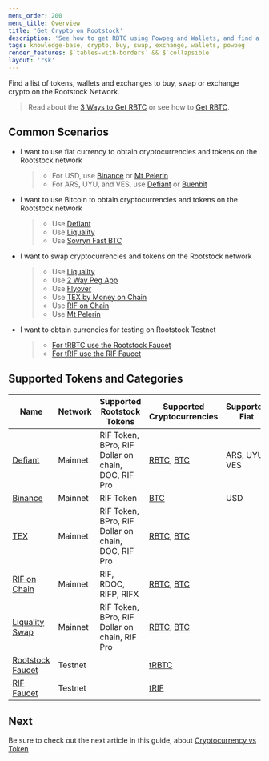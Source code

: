```yaml
---
menu_order: 200
menu_title: Overview
title: 'Get Crypto on Rootstock'
description: 'See how to get RBTC using Powpeg and Wallets, and find a list of tokens, wallets and exchanges to buy, swap or exchange crypto on the Rootstock Network'
tags: knowledge-base, crypto, buy, swap, exchange, wallets, powpeg
render_features: $`tables-with-borders` && $`collapsible`
layout: 'rsk'
---
```


Find a list of tokens, wallets and exchanges to buy, swap or exchange crypto on the Rootstock Network.

> Read about the [3 Ways to Get RBTC](https://blog.rootstock.io/noticia/smart-bitcoin-3-easy-ways-to-get-rbtc/) or see how to [Get RBTC](https://rootstock.io/rbtc/#get-rbtc).

## Common Scenarios

[](#top "collapsible")
- I want to use fiat currency to obtain cryptocurrencies and tokens on the Rootstock network
    > - For USD, use [Binance](https://www.binance.com/en) or [Mt Pelerin](https://www.mtpelerin.com/)
    > - For ARS, UYU, and VES, use [Defiant](https://dev.rootstock.io/solutions/defiant/) or [Buenbit](https://buenbit.com/)
- I want to use Bitcoin to obtain cryptocurrencies and tokens on the Rootstock network
    > - Use [Defiant](/solutions/defiant/)
    > - Use [Liquality](/solutions/liquality/)	
    > - Use [Sovryn Fast BTC](https://alpha.sovryn.app/portfolio)
- I want to swap cryptocurrencies and tokens on the Rootstock network
    > - Use [Liquality](https://liquality.io/)
    > - Use [2 Way Peg App](https://app.2wp.rootstock.io/)
    > - Use [Flyover](/guides/flyover/)
    > - Use [TEX by Money on Chain](https://tex.moneyonchain.com/)
    > - Use [RIF on Chain](https://dapp.rifonchain.com)
    > - Use [Mt Pelerin](https://www.mtpelerin.com/exchange-crypto?ssa=0.01&wsc=BTC&wdc=RBTC&wsa=0.01)
- I want to obtain currencies for testing on Rootstock Testnet
    > - [For tRBTC use the Rootstock Faucet](https://faucet.rsk.co/)
    > - [For tRIF use the RIF Faucet](https://faucet.rifos.org/)

## Supported Tokens and Categories

| Name | Network | Supported Rootstock Tokens| Supported Cryptocurrencies | Supported Fiat | Category
| --- | --- | --- | --- | --- |   ---|
|[Defiant](https://dev.rootstock.io/solutions/defiant/) | Mainnet | RIF Token, BPro, RIF Dollar on chain, DOC, RIF Pro  | [RBTC](https://dev.rootstock.io/rsk/rbtc/), [BTC](https://bitcoin.org/bitcoin.pdf)   | ARS, UYU, VES    |    Wallet + P2P Swap|
|[Binance](https://www.binance.com/en) | Mainnet | RIF Token  |  [BTC](https://bitcoin.org/bitcoin.pdf)   |  USD   |    Exchange|
|[TEX](https://tex.moneyonchain.com/) | Mainnet | RIF Token, BPro, RIF Dollar on chain, DOC, RIF Pro  | [RBTC](https://dev.rootstock.io/rsk/rbtc/), [BTC](https://bitcoin.org/bitcoin.pdf)    |    |    Decentralised Exchange|
|[RIF on Chain](https://rif.moneyonchain.com/) | Mainnet | RIF, RDOC, RIFP, RIFX  | [RBTC](https://dev.rootstock.io/rsk/rbtc/), [BTC](https://bitcoin.org/bitcoin.pdf)    |    |    Decentralised Exchange|
|[Liquality Swap](https://liquality.io/atomic-swap-wallet.html) | Mainnet | RIF Token, BPro, RIF Dollar on chain, RIF Pro  | [RBTC](https://dev.rootstock.io/rsk/rbtc/), [BTC](https://bitcoin.org/bitcoin.pdf)    |    |   Wallet + P2P Swap|
|[Rootstock Faucet](https://faucet.rsk.co/) | Testnet | | [tRBTC](https://dev.rootstock.io/rsk/rbtc/)   |    |    Faucet |
|[RIF Faucet](https://faucet.rsk.co/) | Testnet | | [tRIF](https://faucet.rifos.org/)   |    |    Faucet |

## Next
Be sure to check out the next article in this guide,
about [Cryptocurrency vs Token](/guides/get-crypto-on-rsk/cryptocurrency-vs-token/)